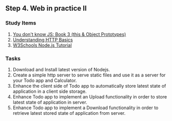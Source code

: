 ## Step 4. Web in practice II


### Study Items  <!-- omit in toc -->

1. [You don't know JS: Book 3 (this & Object Prototypes)](https://github.com/getify/You-Dont-Know-JS/blob/master/this%20&%20object%20prototypes/README.md#you-dont-know-js-this--object-prototypes)
2. [Understanding HTTP Basics ](https://learn.onemonth.com/understanding-http-basics/)
3. [W3Schools Node.js Tutorial](https://www.w3schools.com/nodejs/default.asp)


### Tasks  <!-- omit in toc -->

1. Download and Install latest version of Nodejs.
2. Create a simple http server to serve static files and use it as a server for your Todo app and Calculator.
3. Enhance the client side of Todo app to automatically store latest state of application in a client side storage.
4. Enhance Todo app to implement an Upload functionality in order to store latest state of application in server.
5. Enhance Todo app to implement a Download functionality in order to retrieve latest stored state of application from server.
